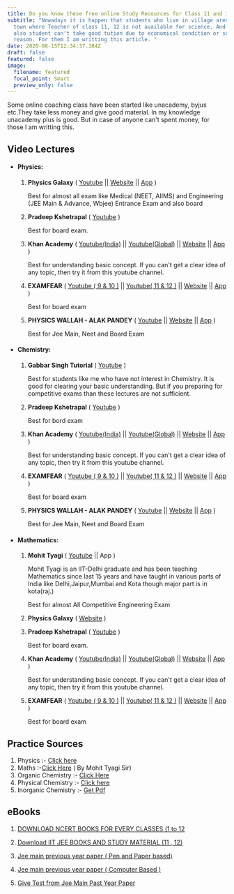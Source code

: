 ```yaml
---
title: Do you know these free online Study Recources for Class 11 and 12
subtitle: "Nowadays it is happen that students who live in village area, or in a
  town where Teacher of class 11, 12 is not available for science. And in town
  also student can't take good tution due to economical condition or some other
  reason. For them I am writting this article. "
date: 2020-08-15T12:34:37.384Z
draft: false
featured: false
image:
  filename: featured
  focal_point: Smart
  preview_only: false
---
```

Some online coaching class have been started like unacademy, byjus etc.They take less money and give good material. In my knowledge unacademy plus is good.  But in case of anyone can't spent money, for those I am writting this. 

## **Video Lectures**

* #### **Physics:**

  1. **Physics Galaxy**  ( [Youtube](https://www.youtube.com/user/physicsgalaxy74) || [Website](https://www.physicsgalaxy.com)  || [App](https://play.google.com/store/apps/details?id=com.physicsgalaxy.www) )

     Best for almost all exam like Medical (NEET, AIIMS) and Engineering (JEE Main & Advance, Wbjee) Entrance Exam and also board
  2. **Pradeep Kshetrapal**  ( [Youtube](https://www.youtube.com/channel/UC85BaVmStZexddgDR2vmqTQ) )

     Best for board exam.
  3. **Khan Academy**  ( [Youtube(India)](https://www.youtube.com/channel/UCU0kWLAbhVGxXarmE3b8rHg) || [Youtube(Global)](https://www.youtube.com/user/khanacademy) || [Website](https://www.khanacademy.org/)  || [App](https://play.google.com/store/apps/details?id=org.khanacademy.android) )

     Best for understanding basic concept. If you can't get a clear idea of any topic, then try it from this youtube channel.
  4. **EXAMFEAR**  ( [Youtube ( 9 & 10 )](https://www.youtube.com/channel/UCWtKeCH3qnbq6GZpDiqgsKg) || [Youtube( 11 & 12 )](https://www.youtube.com/user/ExamFearVideos) || [Website](https://examfear.com/free-video-lesson/all)  || [App](https://play.google.com/store/apps/details?id=com.examfear.app) )

     Best for board exam
  5. **PHYSICS WALLAH - ALAK PANDEY**  ( [Youtube](https://www.youtube.com/channel/UCiGyWN6DEbnj2alu7iapuKQ) || [Website](http://physicswallahalakhpandey.com/)  || [App](https://play.google.com/store/apps/details?id=com.gaurav30101999.Physicswalla) )

     Best for Jee Main, Neet and Board Exam
* #### Chemistry:

  1. **Gabbar Singh Tutorial** ( [Youtube](https://www.youtube.com/user/GabbarSinghTutorials) )

     Best for students like me who have not interest in Chemistry. It is good for clearing your basic understanding. But if you preparing for competitive exams than these lectures are not sufficient.
  2. **Pradeep Kshetrapal**  ( [Youtube](https://www.youtube.com/channel/UC85BaVmStZexddgDR2vmqTQ) )

     Best for bord exam
  3. **Khan Academy**  ( [Youtube(India)](https://www.youtube.com/channel/UCU0kWLAbhVGxXarmE3b8rHg) || [Youtube(Global)](https://www.youtube.com/user/khanacademy) || [Website](https://www.khanacademy.org/)  || [App](https://play.google.com/store/apps/details?id=org.khanacademy.android) )

     Best for understanding basic concept. If you can't get a clear idea of any topic, then try it from this youtube channel.
  4. **EXAMFEAR**  ( [Youtube ( 9 & 10 )](https://www.youtube.com/channel/UCWtKeCH3qnbq6GZpDiqgsKg) || [Youtube( 11 & 12 )](https://www.youtube.com/user/ExamFearVideos) || [Website](https://examfear.com/free-video-lesson/all)  || [App](https://play.google.com/store/apps/details?id=com.examfear.app) )

     Best for board exam
  5. **PHYSICS WALLAH - ALAK PANDEY**  ( [Youtube](https://www.youtube.com/channel/UCiGyWN6DEbnj2alu7iapuKQ) || [Website](http://physicswallahalakhpandey.com/)  || [App](https://play.google.com/store/apps/details?id=com.gaurav30101999.Physicswalla) )

     Best for Jee Main, Neet and Board Exam
* #### Mathematics:

  1. **Mohit Tyagi** ( [Youtube](https://www.youtube.com/user/MTRISEACADEMY) || App )

     Mohit Tyagi is an IIT-Delhi graduate and has been teaching Mathematics since last 15 years and have taught in various parts of India like Delhi,Jaipur,Mumbai and Kota though major part is in kota(raj.)

     Best for almost All Competitive Engineering Exam
  2. **Physics Galaxy** ( [Website](<Physics Galaxy>) ) 
  3. **Pradeep Kshetrapal**  ( [Youtube](https://www.youtube.com/channel/UC85BaVmStZexddgDR2vmqTQ) )

     Best for board exam.
  4. **Khan Academy**  ( [Youtube(India)](https://www.youtube.com/channel/UCU0kWLAbhVGxXarmE3b8rHg) || [Youtube(Global)](https://www.youtube.com/user/khanacademy) || [Website](https://www.khanacademy.org/)  || [App](https://play.google.com/store/apps/details?id=org.khanacademy.android) )

     Best for understanding basic concept. If you can't get a clear idea of any topic, then try it from this youtube channel.
  5. **EXAMFEAR**  ( [Youtube ( 9 & 10 )](https://www.youtube.com/channel/UCWtKeCH3qnbq6GZpDiqgsKg) || [Youtube( 11 & 12 )](https://www.youtube.com/user/ExamFearVideos) || [Website](https://examfear.com/free-video-lesson/all)  || [App](https://play.google.com/store/apps/details?id=com.examfear.app) )

     Best for board exam

## Practice Sources

1. Physics :- [Click here](http://www.quegrid.com/)
2. Maths :-[Click Here](https://play.google.com/store/apps/details?id=xyz.penpencil.competishun) ( By Mohit Tyagi Sir)
3. Organic Chemistry :- [Click Here](https://play.google.com/store/apps/details?id=com.material.goutham.dquiz)
4. Physical Chemistry :- [Click here](https://play.google.com/store/apps/details?id=com.mitz.app.navasthiphysicalchemistrybook)
5. Inorganic Chemistry :- [Get Pdf](https://drive.google.com/file/d/14Cd5zFb7LtLoTMAM1bFLAVrS_LcxYZYy/view)

## **eBooks**

1. [DOWNLOAD NCERT BOOKS FOR EVERY CLASSES (1 to 12](https://ncert.nic.in/textbook.php)


2. [Download IIT JEE BOOKS AND STUDY MATERIAL (11 , 12)](https://jeemain.guru/)


3. [Jee main previous year paper ( Pen and Paper based)](https://play.google.com/store/apps/details?id=com.Lastyear.jeemainsolvedpapers)


4. [Jee main previous year paper ( Computer Based )](https://play.google.com/store/apps/details?id=com.lastyears.jeemainonlinepapers)


5. [Give Test from Jee Main Past Year Paper](https://play.google.com/store/apps/details?id=com.examgoal.jeemainpreparation.app)